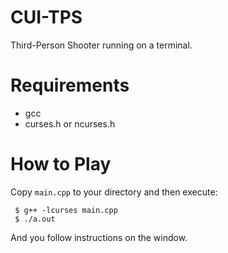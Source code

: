 CUI-TPS
===

Third-Person Shooter running on a terminal.

Requirements
===

- gcc
- curses.h or ncurses.h

How to Play
===

Copy `main.cpp` to your directory and then execute:

     $ g++ -lcurses main.cpp
     $ ./a.out

And you follow instructions on the window.

